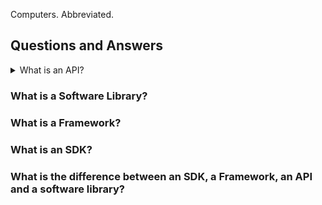 Computers. Abbreviated.

## Questions and Answers 

<details><summary>What is an API?</summary>

An API is a useful way for computer programs to ask things from other computer programs.

> Let's say you call a pizzeria to order a margheritta. The service that consists of "a number" where you "place your order" and that results in a "it'll be there in 45 min" is your pizza "API". Because its a human conversation, the request can be different if 2 different people call, but it will always have to involve the same convention: the pizzeria staff needs to know your name, address, pizza preference, and with they'll be able to tell you an estimated delivery time.

> After selling 10'000 pizzas, the pizzeria gets tired of phone calls. They tell you to just call https://www.thepizzeria.com/your-name/your-full-address/the-pizza-you-want-and-quantity/ and that's it. They will extract your details from that url you enter in your browser and show you on the page whether they can deliver it or not. What they created is an API!

### What makes an API

* An API offers a method for a particular program to do a request to another program. Its a convention of how the program can talk to the other program.
* You can say an API is made of 2 events: the `request` and the `response` to the request.
    * the `request` involves:
        * a particular `target` (which is formally called an `endpoint` in web APIs): where are you placing the request or who are requesting this from. It can be a web address (an URL). The `target` or `endpoint` is the entity responsible for processing the `request`, doing anything that's asked, and then responding.
        * the `content` of your message: this is a particular `schema` (a layout of the information), the actual `data` and a `format`.
    * the `response` involves the `content` too.

### Common Types of APIs

* Web APIs. These are the APIs that let your web-platform or application access the functionality of provided by a another computer program accross the internet. The payment APIs of Paypal are Web APIs.
* Operative System APIs: operative systems like Windows and iOS provide APIs that let application creators execute common functions easily. Send alerts to the user, get a web page to display inside your application or doing complex mathematical computations - all of those things can be provided by Operative Systems APIs.

### Examples of APIs
* When you login in into your online bank account, the bank website logs you in by asking a central bank API to check if the username and password you provided are ok. The API returns something like "OK" or "Not OK", and it frequently also returns some basic info on your account11.
* When you tell your bank app to transfer money to a friend, the banks app is sending an API request to the Bank server telling it that you want to move money to your friend's bank account. The bank will, then, send a separate API request to your friends bank (or a central authority) telling them that you moved money to your friends account. The APIs will respond with the status of those operations and potentially more detail.
* When you play a 3D game in your Phone, the game app will like be calling a system API to access the 3D potential of the graphics processor of the phone. On  
* Definition: `API` means `Application Programming Interface`. An API is an interface between two software programs which facilitates interactions between them.

</details>


### What is a Software Library?



### What is a Framework?



### What is an SDK?

### What is the difference between an SDK, a Framework, an API and a software library?